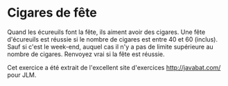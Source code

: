 
# Cigares de fête #
Quand les écureuils font la fête, ils aiment avoir des cigares. Une fête
d'écureuils est réussie si le nombre de cigares est entre 40 et 60
(inclus). Sauf si c'est le week-end, auquel cas il n'y a pas de limite
supérieure au nombre de cigares. Renvoyez vrai si la fête est réussie.

Cet exercice a été extrait de l'excellent site d'exercices
http://javabat.com/ pour JLM.

